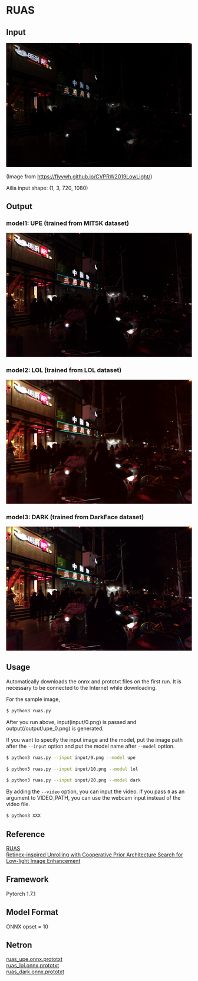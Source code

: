 # RUAS

## Input
![Input](sample/0.png)

(Image from https://flyywh.github.io/CVPRW2019LowLight/)

Ailia input shape: (1, 3, 720, 1080)

## Output
### model1: UPE (trained from MIT5K dataset)
![Output](sample/upe_0.png)
### model2: LOL (trained from LOL dataset)
![Output](sample/lol_0.png)
### model3: DARK (trained from DarkFace dataset)
![Output](sample/dark_0.png)


## Usage
Automatically downloads the onnx and prototxt files on the first run.
It is necessary to be connected to the Internet while downloading.

For the sample image,
``` bash
$ python3 ruas.py
```

After you run above, input(input/0.png) is passed and output(/output/upe_0.png) is generated.

If you want to specify the input image and the model, put the image path after the `--input` option and put the model name after `--model` option.
```bash
$ python3 ruas.py --input input/0.png --model upe
```
```bash
$ python3 ruas.py --input input/10.png --model lol
```
```bash
$ python3 ruas.py --input input/20.png --model dark
```

By adding the `--video` option, you can input the video.
If you pass `0` as an argument to VIDEO_PATH, you can use the webcam input instead of the video file.
```bash
$ python3 XXX
```

## Reference
[RUAS](https://github.com/KarelZhang/RUAS)     
[Retinex-inspired Unrolling with Cooperative Prior Architecture Search
for Low-light Image Enhancement](https://arxiv.org/pdf/2012.05609.pdf)

## Framework
Pytorch 1.7.1

## Model Format
ONNX opset = 10

## Netron

[ruas_upe.onnx.prototxt](https://netron.app/?url=https://storage.googleapis.com/ailia-models/ruas/ruas_upe.onnx.prototxt)    
[ruas_lol.onnx.prototxt](https://netron.app/?url=https://storage.googleapis.com/ailia-models/ruas/ruas_lol.onnx.prototxt)    
[ruas_dark.onnx.prototxt](https://netron.app/?url=https://storage.googleapis.com/ailia-models/ruas/ruas_dark.onnx.prototxt)
